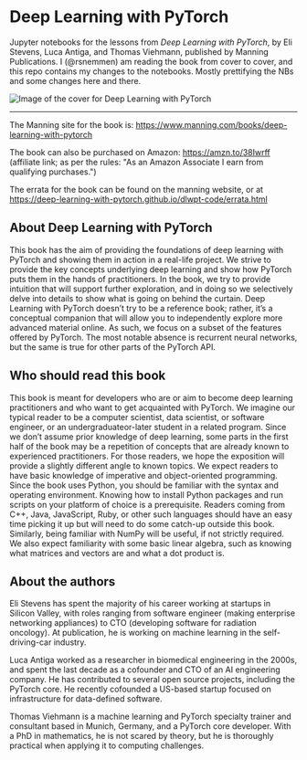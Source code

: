 # Deep Learning with PyTorch

Jupyter notebooks for the lessons from *Deep Learning with PyTorch*, by Eli Stevens, Luca Antiga, and Thomas Viehmann, published by Manning Publications. I (@rsnemmen) am reading the book from cover to cover, and this repo contains my changes to the notebooks. Mostly prettifying the NBs and some changes here and there.

![Image of the cover for Deep Learning with PyTorch](data/Stevens-DLPy-HI.png)



----------

The Manning site for the book is: https://www.manning.com/books/deep-learning-with-pytorch

The book can also be purchased on Amazon: https://amzn.to/38Iwrff (affiliate link; as per the rules: "As an Amazon Associate I earn from qualifying purchases.")

The errata for the book can be found on the manning website, or at https://deep-learning-with-pytorch.github.io/dlwpt-code/errata.html

## About Deep Learning with PyTorch

This book has the aim of providing the foundations of deep learning with PyTorch and
showing them in action in a real-life project. We strive to provide the key concepts underlying deep learning and show how PyTorch puts them in the hands of practitioners. In
the book, we try to provide intuition that will support further exploration, and in doing
so we selectively delve into details to show what is going on behind the curtain.
Deep Learning with PyTorch doesn’t try to be a reference book; rather, it’s a conceptual companion that will allow you to independently explore more advanced material
online. As such, we focus on a subset of the features offered by PyTorch. The most
notable absence is recurrent neural networks, but the same is true for other parts of
the PyTorch API.

## Who should read this book

This book is meant for developers who are or aim to become deep learning practitioners and who want to get acquainted with PyTorch. We imagine our typical reader
to be a computer scientist, data scientist, or software engineer, or an undergraduateor-later student in a related program. Since we don’t assume prior knowledge of deep
learning, some parts in the first half of the book may be a repetition of concepts that
are already known to experienced practitioners. For those readers, we hope the exposition will provide a slightly different angle to known topics.
 We expect readers to have basic knowledge of imperative and object-oriented programming. Since the book uses Python, you should be familiar with the syntax and
operating environment. Knowing how to install Python packages and run scripts on
your platform of choice is a prerequisite. Readers coming from C++, Java, JavaScript,
Ruby, or other such languages should have an easy time picking it up but will need to
do some catch-up outside this book. Similarly, being familiar with NumPy will be useful, if not strictly required. We also expect familiarity with some basic linear algebra,
such as knowing what matrices and vectors are and what a dot product is.

## About the authors

Eli Stevens has spent the majority of his career working at startups in Silicon Valley,
with roles ranging from software engineer (making enterprise networking appliances)
to CTO (developing software for radiation oncology). At publication, he is working
on machine learning in the self-driving-car industry.

Luca Antiga worked as a researcher in biomedical engineering in the 2000s, and
spent the last decade as a cofounder and CTO of an AI engineering company. He has
contributed to several open source projects, including the PyTorch core. He recently
cofounded a US-based startup focused on infrastructure for data-defined software.

Thomas Viehmann is a machine learning and PyTorch specialty trainer and consultant based in Munich, Germany, and a PyTorch core developer. With a PhD in
mathematics, he is not scared by theory, but he is thoroughly practical when applying
it to computing challenges.
